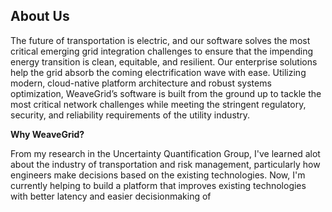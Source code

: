 
## **About Us**
The future of transportation is electric, and our software solves the most critical emerging grid integration challenges to ensure that the impending energy transition is clean, equitable, and resilient. Our enterprise solutions help the grid absorb the coming electrification wave with ease. Utilizing modern, cloud-native platform architecture and robust systems optimization, WeaveGrid’s software is built from the ground up to tackle the most critical network challenges while meeting the stringent regulatory, security, and reliability requirements of the utility industry.

**Why WeaveGrid?**

From my research in the Uncertainty Quantification Group, I've learned alot about the industry of transportation and risk management, particularly how engineers make decisions based on the existing technologies. Now, I'm currently helping to build a platform that improves existing technologies with better latency and easier decisionmaking of 